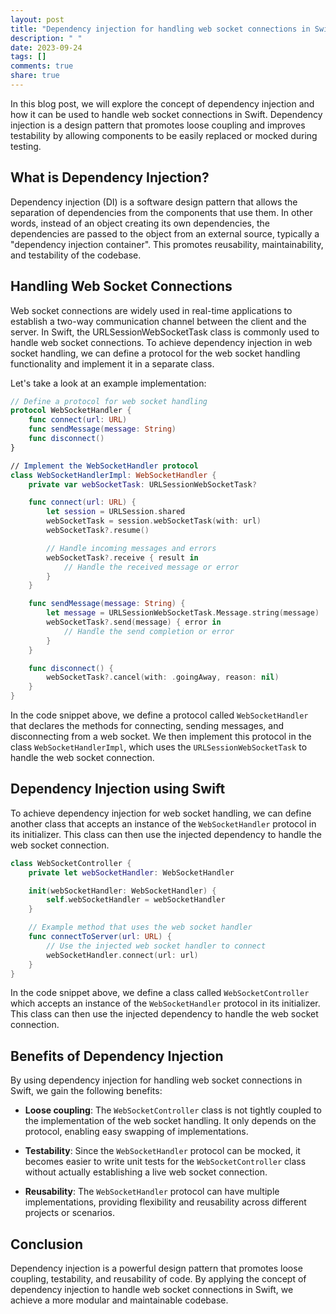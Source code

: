 ```yaml
---
layout: post
title: "Dependency injection for handling web socket connections in Swift"
description: " "
date: 2023-09-24
tags: []
comments: true
share: true
---
```


In this blog post, we will explore the concept of dependency injection and how it can be used to handle web socket connections in Swift. Dependency injection is a design pattern that promotes loose coupling and improves testability by allowing components to be easily replaced or mocked during testing.

## What is Dependency Injection?

Dependency injection (DI) is a software design pattern that allows the separation of dependencies from the components that use them. In other words, instead of an object creating its own dependencies, the dependencies are passed to the object from an external source, typically a "dependency injection container". This promotes reusability, maintainability, and testability of the codebase.

## Handling Web Socket Connections

Web socket connections are widely used in real-time applications to establish a two-way communication channel between the client and the server. In Swift, the URLSessionWebSocketTask class is commonly used to handle web socket connections. To achieve dependency injection in web socket handling, we can define a protocol for the web socket handling functionality and implement it in a separate class.

Let's take a look at an example implementation:

```swift
// Define a protocol for web socket handling
protocol WebSocketHandler {
    func connect(url: URL)
    func sendMessage(message: String)
    func disconnect()
}

// Implement the WebSocketHandler protocol
class WebSocketHandlerImpl: WebSocketHandler {
    private var webSocketTask: URLSessionWebSocketTask?

    func connect(url: URL) {
        let session = URLSession.shared
        webSocketTask = session.webSocketTask(with: url)
        webSocketTask?.resume()

        // Handle incoming messages and errors
        webSocketTask?.receive { result in
            // Handle the received message or error
        }
    }

    func sendMessage(message: String) {
        let message = URLSessionWebSocketTask.Message.string(message)
        webSocketTask?.send(message) { error in
            // Handle the send completion or error
        }
    }

    func disconnect() {
        webSocketTask?.cancel(with: .goingAway, reason: nil)
    }
}

```

In the code snippet above, we define a protocol called `WebSocketHandler` that declares the methods for connecting, sending messages, and disconnecting from a web socket. We then implement this protocol in the class `WebSocketHandlerImpl`, which uses the `URLSessionWebSocketTask` to handle the web socket connection.

## Dependency Injection using Swift

To achieve dependency injection for web socket handling, we can define another class that accepts an instance of the `WebSocketHandler` protocol in its initializer. This class can then use the injected dependency to handle the web socket connection.

```swift
class WebSocketController {
    private let webSocketHandler: WebSocketHandler

    init(webSocketHandler: WebSocketHandler) {
        self.webSocketHandler = webSocketHandler
    }

    // Example method that uses the web socket handler
    func connectToServer(url: URL) {
        // Use the injected web socket handler to connect
        webSocketHandler.connect(url: url)
    }
}

```

In the code snippet above, we define a class called `WebSocketController` which accepts an instance of the `WebSocketHandler` protocol in its initializer. This class can then use the injected dependency to handle the web socket connection.

## Benefits of Dependency Injection

By using dependency injection for handling web socket connections in Swift, we gain the following benefits:

- **Loose coupling**: The `WebSocketController` class is not tightly coupled to the implementation of the web socket handling. It only depends on the protocol, enabling easy swapping of implementations.

- **Testability**: Since the `WebSocketHandler` protocol can be mocked, it becomes easier to write unit tests for the `WebSocketController` class without actually establishing a live web socket connection.

- **Reusability**: The `WebSocketHandler` protocol can have multiple implementations, providing flexibility and reusability across different projects or scenarios.

## Conclusion

Dependency injection is a powerful design pattern that promotes loose coupling, testability, and reusability of code. By applying the concept of dependency injection to handle web socket connections in Swift, we achieve a more modular and maintainable codebase.